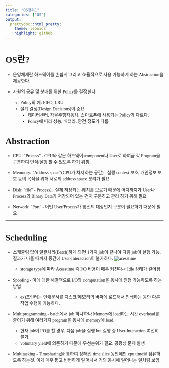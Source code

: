 ```yaml
---
title: "OS정리1"
categories: ['OS']
output: 
  prettydoc::html_pretty:
    theme: leonids
    highlight: github
---
```

<style type="text/css">
  @font-face {
      font-family: 'twayair';
      src: url('https://cdn.jsdelivr.net/gh/projectnoonnu/noonfonts_tway@1.0/twayair.woff') 
      format('woff');
      font-weight: normal;
      font-style: normal;
  }
  body{
    font-family: 'twayair';
  }
</style>

# OS란?
* 운영체제란 하드웨어를 손쉽게 그리고 효율적으로 사용 가능하게 하는 Abstraction을 제공한다.

* 자원의 공유 및 분배를 위한 Policy를 결정한다
  + Policy의 예: FIFO, LRU
  + 설계 결정(Design Decisions)이 중요
      - 데이터센터, 자율주행자동차, 스마트폰에 사용되는 Policy가 다르다.
      - Policy에 따라 성능, 배터리, 안전 정도가 다름

# Abstraction

* CPU: "Process" - CPU와 같은 하드웨어 component나 User로 하여금 각 Program을 구분하여 인식/실행 할 수 있도록 하기 위함.

* Meomory: "Address space"(CPU가 차지하는 공간) - 실행 context 보호, 개인정보 보호 등의 목적을 위해 서로의 address space 분리가 필요

* Disk: "file" - Process는 실제 저장되는 위치를 모르기 때문에 어디까지가 User나 Process의 Binary Data가 저장되어 있는 건지 구분하고 관리 하기 위해 필요

* Network: "Port" - 어떤 User/Process가 통신의 대상인지 구분이 필요하기 때문에 필요

***

# Scheduling

* 스케쥴링 없이 일괄처리(Batch)하게 되면 1가지 job이 끝나야 다음 job이 실행 가능, 결과가 나올 때까지 중간에 User-Interaction이 불가하다.
   ![acesstime](https://jjlee6496.github.io/assets/img/OS/io_cost.PNG)
   - storage type에 따라 Acesstime 즉 I/O 비용이 매우 커진다-> Idle 상태가 길어짐

* Spooling - 이에 대한 해결책으로 I/O와 computation을 동시에 진행 가능하도록 하는 방법
  - ex)프린터는 인쇄문서를 디스크/메모리의 버퍼에 로드해서 인쇄하는 동안 다른 작업 수행이 가능하다.


* Multiprogramming - batch에서 job 하나하나 Memory에 load하는 시간 overhead를 줄이기 위해 여러가지 program을 동시에 memory에 load.
  - 현재 job이 I/O를 할 경우, 다음 job을 실행 but 실행 중 User-Interaction 여전히 불가.
  - voluntary yield에 의존하기 때문에 우선순위가 필요. 공평성 문제 발생

* Multitasking - Timesharing을 통하여 정해진 time slice 동안에만 cpu time을 점유하도록 하는것. 이게 매우 짧고 빈번하게 일어나서 거의 동시에 일어나는 일처럼 보임.

